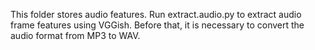 This folder stores audio features. Run extract.audio.py to extract audio frame features using VGGish. Before that, it is necessary to convert the audio format from MP3 to WAV.
